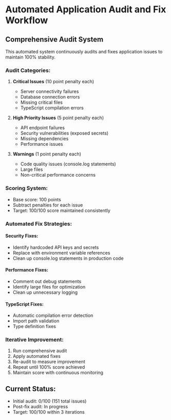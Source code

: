 # Automated Application Audit and Fix Workflow

## Comprehensive Audit System

This automated system continuously audits and fixes application issues to maintain 100% stability.

### Audit Categories:
1. **Critical Issues** (10 point penalty each)
   - Server connectivity failures
   - Database connection errors
   - Missing critical files
   - TypeScript compilation errors

2. **High Priority Issues** (5 point penalty each)
   - API endpoint failures
   - Security vulnerabilities (exposed secrets)
   - Missing dependencies
   - Performance issues

3. **Warnings** (1 point penalty each)
   - Code quality issues (console.log statements)
   - Large files
   - Non-critical performance concerns

### Scoring System:
- Base score: 100 points
- Subtract penalties for each issue
- Target: 100/100 score maintained consistently

### Automated Fix Strategies:

#### Security Fixes:
- Identify hardcoded API keys and secrets
- Replace with environment variable references
- Clean up console.log statements in production code

#### Performance Fixes:
- Comment out debug statements
- Identify large files for optimization
- Clean up unnecessary logging

#### TypeScript Fixes:
- Automatic compilation error detection
- Import path validation
- Type definition fixes

### Iterative Improvement:
1. Run comprehensive audit
2. Apply automated fixes
3. Re-audit to measure improvement
4. Repeat until 100% score achieved
5. Maintain score with continuous monitoring

## Current Status:
- Initial audit: 0/100 (151 total issues)
- Post-fix audit: In progress
- Target: 100/100 within 3 iterations